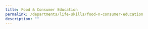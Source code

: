 ```yaml
---
title: Food & Consumer Education
permalink: /departments/life-skills/food-n-consumer-education
description: ""
---
```

